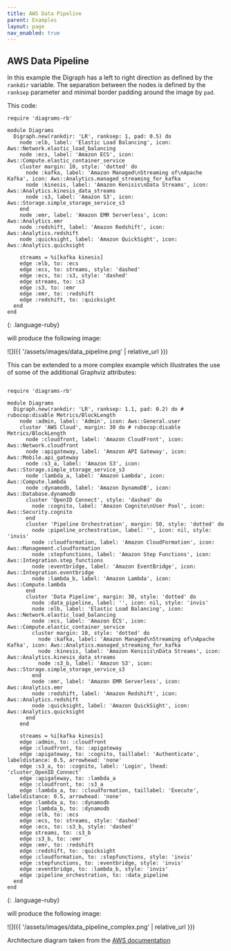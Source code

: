 ```yaml
---
title: AWS Data Pipeline
parent: Examples
layout: page
nav_enabled: true
---
```


## AWS Data Pipeline

In this example the Digraph has a left to right direction as defined by the `rankdir` variable. The separation between the nodes is defined by the `ranksep` parameter and minimal border padding around the image by `pad`.

This code:
~~~
require 'diagrams-rb'

module Diagrams
  Digraph.new(rankdir: 'LR', ranksep: 1, pad: 0.5) do
    node :elb, label: 'Elastic Load Balancing', icon: Aws::Network.elastic_load_balancing
    node :ecs, label: 'Amazon ECS', icon: Aws::Compute.elastic_container_service
    cluster margin: 10, style: 'dotted' do
      node :kafka, label: 'Amazon Managed\nStreaming of\nApache Kafka', icon: Aws::Analytics.managed_streaming_for_kafka
      node :kinesis, label: 'Amazon Kenisis\nData Streams', icon: Aws::Analytics.kinesis_data_streams
      node :s3, label: 'Amazon S3', icon: Aws::Storage.simple_storage_service_s3
    end
    node :emr, label: 'Amazon EMR Serverless', icon: Aws::Analytics.emr
    node :redshift, label: 'Amazon Redshift', icon: Aws::Analytics.redshift
    node :quicksight, label: 'Amazon QuickSight', icon: Aws::Analytics.quicksight

    streams = %i[kafka kinesis]
    edge :elb, to: :ecs
    edge :ecs, to: streams, style: 'dashed'
    edge :ecs, to: :s3, style: 'dashed'
    edge streams, to: :s3
    edge :s3, to: :emr
    edge :emr, to: :redshift
    edge :redshift, to: :quicksight
  end
end
~~~
{: .language-ruby}

will produce the following image:

![]({{ '/assets/images/data_pipeline.png' | relative_url }})

This can be extended to a more complex example which illustrates the use of some of the additional Graphviz attributes:

~~~

require 'diagrams-rb'

module Diagrams
  Digraph.new(rankdir: 'LR', ranksep: 1.1, pad: 0.2) do # rubocop:disable Metrics/BlockLength
    node :admin, label: 'Admin', icon: Aws::General.user
    cluster 'AWS Cloud', margin: 30 do # rubocop:disable Metrics/BlockLength
      node :cloudfront, label: 'Amazon CloudFront', icon: Aws::Network.cloudfront
      node :apigateway, label: 'Amazon API Gateway', icon: Aws::Mobile.api_gateway
      node :s3_a, label: 'Amazon S3', icon: Aws::Storage.simple_storage_service_s3
      node :lambda_a, label: 'Amazon Lambda', icon: Aws::Compute.lambda
      node :dynamodb, label: 'Amazon DynamoDB', icon: Aws::Database.dynamodb
      cluster 'OpenID Connect', style: 'dashed' do
        node :cognito, label: 'Amazon Cognito\nUser Pool', icon: Aws::Security.cognito
      end
      cluster 'Pipeline Orchestration', margin: 50, style: 'dotted' do
        node :pipeline_orchestration, label: '', icon: nil, style: 'invis'
        node :cloudformation, label: 'Amazon CloudFormation', icon: Aws::Management.cloudformation
        node :stepfunctions, label: 'Amazon Step Functions', icon: Aws::Integration.step_functions
        node :eventbridge, label: 'Amazon EventBridge', icon: Aws::Integration.eventbridge
        node :lambda_b, label: 'Amazon Lambda', icon: Aws::Compute.lambda
      end
      cluster 'Data Pipeline', margin: 30, style: 'dotted' do
        node :data_pipeline, label: '', icon: nil, style: 'invis'
        node :elb, label: 'Elastic Load Balancing', icon: Aws::Network.elastic_load_balancing
        node :ecs, label: 'Amazon ECS', icon: Aws::Compute.elastic_container_service
        cluster margin: 10, style: 'dotted' do
          node :kafka, label: 'Amazon Managed\nStreaming of\nApache Kafka', icon: Aws::Analytics.managed_streaming_for_kafka
          node :kinesis, label: 'Amazon Kenisis\nData Streams', icon: Aws::Analytics.kinesis_data_streams
          node :s3_b, label: 'Amazon S3', icon: Aws::Storage.simple_storage_service_s3
        end
        node :emr, label: 'Amazon EMR Serverless', icon: Aws::Analytics.emr
        node :redshift, label: 'Amazon Redshift', icon: Aws::Analytics.redshift
        node :quicksight, label: 'Amazon QuickSight', icon: Aws::Analytics.quicksight
      end
    end

    streams = %i[kafka kinesis]
    edge :admin, to: :cloudfront
    edge :cloudfront, to: :apigateway
    edge :apigateway, to: :cognito, taillabel: 'Authenticate', labeldistance: 0.5, arrowhead: 'none'
    edge :s3_a, to: :cognito, label: 'Login', lhead: 'cluster_OpenID_Connect'
    edge :apigateway, to: :lambda_a
    edge :cloudfront, to: :s3_a
    edge :lambda_a, to: :cloudformation, taillabel: 'Execute', labeldistance: 0.5, arrowhead: 'none'
    edge :lambda_a, to: :dynamodb
    edge :lambda_b, to: :dynamodb
    edge :elb, to: :ecs
    edge :ecs, to: streams, style: 'dashed'
    edge :ecs, to: :s3_b, style: 'dashed'
    edge streams, to: :s3_b
    edge :s3_b, to: :emr
    edge :emr, to: :redshift
    edge :redshift, to: :quicksight
    edge :cloudformation, to: :stepfunctions, style: 'invis'
    edge :stepfunctions, to: :eventbridge, style: 'invis'
    edge :eventbridge, to: :lambda_b, style: 'invis'
    edge :pipeline_orchestration, to: :data_pipeline
  end
end
~~~
{: .language-ruby}

will produce the following image:

![]({{ '/assets/images/data_pipeline_complex.png' | relative_url }})

Architecture diagram taken from the [AWS documentation](https://docs.aws.amazon.com/solutions/latest/clickstream-analytics-on-aws/architecture-overview.html)
